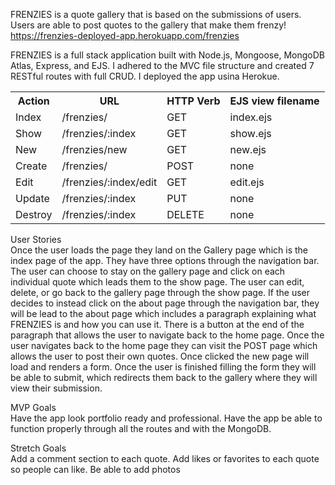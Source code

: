 FRENZIES is a quote gallery that is based on the submissions of users. Users are able to post quotes to the gallery that make them frenzy! 
https://frenzies-deployed-app.herokuapp.com/frenzies

FRENZIES is a full stack application built with Node.js, Mongoose, MongoDB Atlas, Express, and EJS. I adhered to the MVC file structure and created 7
RESTful routes with full CRUD. I deployed the app usina Herokue. 

<table>
  <tr>
    <th>Action</th>
    <th>URL</th>
    <th>HTTP Verb</th>
    <th>EJS view filename</th>
  </tr>
  
  <tr>
    <td>Index</td>
    <td>/frenzies/</td>
    <td>GET</td>
    <td>index.ejs</td>
  </tr>
  
  <tr>
    <td>Show</td>
    <td>/frenzies/:index</td>
    <td>GET</td>
    <td>show.ejs</td>
  </tr>
  
  <tr>
    <td>New</td>
    <td>/frenzies/new</td>
    <td>GET</td>
    <td>new.ejs</td>
  </tr>
  
  <tr>
    <td>Create</td>
    <td>/frenzies/</td>
    <td>POST</td>
    <td>none</td>
  </tr>
  
  <tr>
    <td>Edit</td>
    <td>/frenzies/:index/edit</td>
    <td>GET</td>
    <td>edit.ejs</td>
  </tr>
  
  <tr>
    <td>Update</td>
    <td>/frenzies/:index</td>
    <td>PUT</td>
    <td>none</td>
  </tr>
  
  <tr>
    <td>Destroy</td>
    <td>/frenzies/:index</td>
    <td>DELETE</td>
    <td>none</td>
  </tr>
  
</table>



User Stories
<br>
Once the user loads the page they land on the Gallery page which is the index page of the app. They have three options through the navigation bar. The user can choose to stay on the gallery page and click on each individual quote which leads them to the show page. The user can edit, delete, or go back to the gallery page through the show page. If the user decides to instead click on the about page through the navigation bar, they will be lead to the about page which includes a paragraph explaining what FRENZIES is and how you can use it. There is a button at the end of the paragraph that allows the user to navigate back to the home page. Once the user navigates back to the home page they can visit the POST page which allows the user to post their own quotes. Once clicked the new page will load and renders a form. Once the user is finished filling the form they will be able to submit, which redirects them back to the gallery where they will view their submission.

MVP Goals
<br>
Have the app look portfolio ready and professional.
Have the app be able to function properly through all the routes and with the MongoDB.

Stretch Goals 
<br>
Add a comment section to each quote.
Add likes or favorites to each quote so people can like.
Be able to add photos 

  



